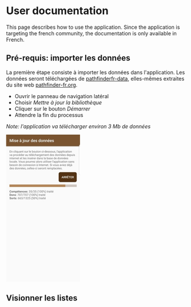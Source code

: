 # User documentation

This page describes how to use the application. Since the application is targeting the french community,
the documentation is only available in French.

## Pré-requis: importer les données

La première étape consiste à importer les données dans l'application. Les données seront téléchargées
de [pathfinderfr-data](https://github.com/SvenWerlen/pathfinderfr-data/tree/master/data), elles-mêmes
extraites du site web [pathfinder-fr.org](http://www.pathfinder-fr.org).

* Ouvrir le panneau de navigation latéral
* Choisir _Mettre à jour la bibliothèque_
* Cliquer sur le bouton _Démarrer_
* Attendre la fin du processus 

_Note: l'application va télécharger environ 3 Mb de données_ 

![Capture import de données](../images/pathfinderfr_download-data-android_small.jpg)


## Visionner les listes

